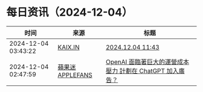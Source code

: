 ﻿# 每日资讯（2024-12-04）

|时间|来源|标题|
|---|---|---|
|2024-12-04 03:43:22|[KAIX.IN](https://kaix.in/feed/)|[2024.12.04 11:43](https://kaix.in/2024/1204/)|
|2024-12-04 02:47:59|[蘋果迷 APPLEFANS](https://applefans.today/feed/)|[OpenAI 面臨著巨大的運營成本壓力 計劃在 ChatGPT 加入廣告？](https://applefans.today/2024-12-chatgpt-with-ads-openai-explores-new-business-model/)|
